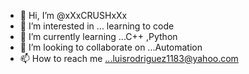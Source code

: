 - 👋 Hi, I’m @xXxCRUSHxXx
- 👀 I’m interested in ... learning to code
- 🌱 I’m currently learning ...C++ ,Python
- 💞️ I’m looking to collaborate on ...Automation
- 📫 How to reach me ...luisrodriguez1183@yahoo.com

<!---
xXxCRUSHxXx/xXxCRUSHxXx is a ✨ special ✨ repository because its `README.md` (this file) appears on your GitHub profile.
You can click the Preview link to take a look at your changes.
--->
